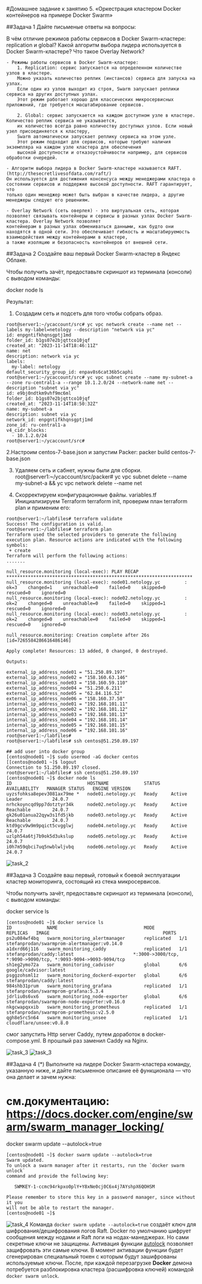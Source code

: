 #Домашнее задание к занятию 5. «Оркестрация кластером Docker контейнеров на примере Docker Swarm»

##Задача 1
Дайте письменые ответы на вопросы:

В чём отличие режимов работы сервисов в Docker Swarm-кластере: replication и global?
Какой алгоритм выбора лидера используется в Docker Swarm-кластере?
Что такое Overlay Network?

```console
- Режимы работы сервисов в Docker Swarm-кластере:
    1. Replication: сервис запускается на определенном количестве узлов в кластере.
	Можно указать количество реплик (инстансов) сервиса для запуска на узлах. 
	Если один из узлов выходит из строя, Swarm запускает реплики сервиса на других доступных узлах.
	Этот режим работает хорошо для классических микросервисных приложений, где требуется масштабирование сервисов.
	
    2. Global: сервис запускается на каждом доступном узле в кластере. Количество реплик сервиса не указывается,
	их количество всегда равно количеству доступных узлов. Если новый узел присоединяется к кластеру, 
	Swarm автоматически запускает реплику сервиса на этом узле.
	Этот режим подходит для сервисов, которые требуют наличия экземпляра на каждом узле кластера для обеспечения
	высокой доступности и отказоустойчивости например, для сервисов обработки очередей.
	
- Алгоритм выбора лидера в Docker Swarm-кластере называется RAFT. 
(http://thesecretlivesofdata.com/raft/) 
Он используется для достижения консенсуса между менеджерами кластера о состоянии сервисов и поддержке высокой доступности. RAFT гарантирует, что 
только один менеджер может быть выбран в качестве лидера, а другие менеджеры следуют его решениям.

- Overlay Network (сеть оверлея) - это виртуальная сеть, которая позволяет связывать контейнеры и сервисы в разных узлах Docker Swarm-кластера. Overlay Network позволяет 
контейнерам в разных узлах обмениваться данными, как будто они находятся в одной сети. Это обеспечивает гибкость и масштабируемость взаимодействия между контейнерами в кластере, 
а также изоляцию и безопасность контейнеров от внешней сети.

```

##Задача 2
Создайте ваш первый Docker Swarm-кластер в Яндекс Облаке.

Чтобы получить зачёт, предоставьте скриншот из терминала (консоли) с выводом команды:

docker node ls

Результат:

1. Создадим сеть и подсеть для того чтобы собрать образ.
```console
root@server1:~/ycaccount/src# yc vpc network create --name net --labels my-label=netology --description "network via yc"
id: enpgntifkhqnsgptj1md
folder_id: b1gs07e2bjqttco10jqf
created_at: "2023-11-14T18:46:11Z"
name: net
description: network via yc
labels:
  my-label: netology
default_security_group_id: enpav8s6cat36b5caphi
root@server1:~/ycaccount/src# yc vpc subnet create --name my-subnet-a --zone ru-central1-a --range 10.1.2.0/24 --network-name net --description "subnet via yc"
id: e9bj0ndtkm9vhf9mc6ml
folder_id: b1gs07e2bjqttco10jqf
created_at: "2023-11-14T18:50:32Z"
name: my-subnet-a
description: subnet via yc
network_id: enpgntifkhqnsgptj1md
zone_id: ru-central1-a
v4_cidr_blocks:
  - 10.1.2.0/24
root@server1:~/ycaccount/src#

```
2.Настроим centos-7-base.json и запустим Packer:
packer build centos-7-base.json

3. Удаляем сеть и сабнет, нужны были для сборки.
root@server1:~/ycaccount/src/packer# yc vpc subnet delete --name my-subnet-a && yc vpc network delete --name net

4. Скорректируем конфигурационные файлы. variables.tf
 Инициализируем Terraform terraform init, проверим план terraform plan и применим его:
 
 ```console
 root@server1:~/labfiles# terraform validate
Success! The configuration is valid.
 root@server1:~/labfiles# terraform plan
Terraform used the selected providers to generate the following execution plan. Resource actions are indicated with the following symbols:
  + create
Terraform will perform the following actions:
.......

null_resource.monitoring (local-exec): PLAY RECAP *********************************************************************
null_resource.monitoring (local-exec): node01.netology.yc         : ok=3    changed=1    unreachable=0    failed=0    skipped=0    rescued=0    ignored=0
null_resource.monitoring (local-exec): node02.netology.yc         : ok=2    changed=0    unreachable=0    failed=0    skipped=1    rescued=0    ignored=0
null_resource.monitoring (local-exec): node03.netology.yc         : ok=2    changed=0    unreachable=0    failed=0    skipped=1    rescued=0    ignored=0

null_resource.monitoring: Creation complete after 26s [id=7265584286616486146]

Apply complete! Resources: 13 added, 0 changed, 0 destroyed.

Outputs:

external_ip_address_node01 = "51.250.89.197"
external_ip_address_node02 = "158.160.63.146"
external_ip_address_node03 = "158.160.59.110"
external_ip_address_node04 = "51.250.6.211"
external_ip_address_node05 = "62.84.116.52"
external_ip_address_node06 = "158.160.37.58"
internal_ip_address_node01 = "192.168.101.11"
internal_ip_address_node02 = "192.168.101.12"
internal_ip_address_node03 = "192.168.101.13"
internal_ip_address_node04 = "192.168.101.14"
internal_ip_address_node05 = "192.168.101.15"
internal_ip_address_node06 = "192.168.101.16"
root@server1:~/labfiles#
root@server1:~/labfiles# ssh centos@51.250.89.197

## add user into docker group
[centos@node01 ~]$ sudo usermod -aG docker centos
[[centos@node01 ~]$ logout
Connection to 51.250.89.197 closed.
root@server1:~/labfiles# ssh centos@51.250.89.197
[centos@node01 ~]$ docker node ls
ID                            HOSTNAME             STATUS    AVAILABILITY   MANAGER STATUS   ENGINE VERSION
uyzsfohksa8epev3081ax79me *   node01.netology.yc   Ready     Active         Leader           24.0.7
nrhckoyncqd9pp7dotztyr34k     node02.netology.yc   Ready     Active         Reachable        24.0.7
gk26u01anua22qyw3s1fd5jkb     node03.netology.yc   Ready     Active         Reachable        24.0.7
ktd9gcv9w9m9pqict5cvgglwj     node04.netology.yc   Ready     Active                          24.0.7
uzlph54a6tj7b9ok5d3ukslup     node05.netology.yc   Ready     Active                          24.0.7
i0h7m59qbci7uq5nwblwljvbq     node06.netology.yc   Ready     Active                          24.0.7
```


![task_2](img/task2.png)

##Задача 3
Создайте ваш первый, готовый к боевой эксплуатации кластер мониторинга, состоящий из стека микросервисов.

Чтобы получить зачёт, предоставьте скриншот из терминала (консоли), с выводом команды:

docker service ls

 ```console
[centos@node01 ~]$ docker service ls
ID             NAME                                MODE         REPLICAS   IMAGE                                          PORTS
ps2u084wf4bq   swarm_monitoring_alertmanager       replicated   1/1        stefanprodan/swarmprom-alertmanager:v0.14.0
a1dxrd66j116   swarm_monitoring_caddy              replicated   1/1        stefanprodan/caddy:latest                      *:3000->3000/tcp, *:9090->9090/tcp, *:9093-9094->9093-9094/tcp
sh1eg2ymo72a   swarm_monitoring_cadvisor           global       6/6        google/cadvisor:latest
psggzohsml1z   swarm_monitoring_dockerd-exporter   global       6/6        stefanprodan/caddy:latest
984shb31prum   swarm_monitoring_grafana            replicated   1/1        stefanprodan/swarmprom-grafana:5.3.4
jdrliu0s6vx6   swarm_monitoring_node-exporter      global       6/6        stefanprodan/swarmprom-node-exporter:v0.16.0
nkgcwapqxxib   swarm_monitoring_prometheus         replicated   1/1        stefanprodan/swarmprom-prometheus:v2.5.0
qgh8e5rc5n64   swarm_monitoring_unsee              replicated   1/1        cloudflare/unsee:v0.8.0
```
смог запустить Http server Caddy, путем доработок в docker-compose.yml. В прошлый раз заменил Caddy на Nginx.

![task_3](img/task3_1.png)
![task_3](img/task3_2.png)

##Задача 4 (*)
Выполните на лидере Docker Swarm-кластера команду, указанную ниже, и дайте письменное описание её функционала — что она делает и зачем нужна:
# см.документацию: https://docs.docker.com/engine/swarm/swarm_manager_locking/
docker swarm update --autolock=true

 ```console
[centos@node01 ~]$ docker swarm update --autolock=true
Swarm updated.
To unlock a swarm manager after it restarts, run the `docker swarm unlock`
command and provide the following key:

    SWMKEY-1-ccmc94rkpxo0plY+Y8xNe0cj0C6x4j7AYshpX6QOHSM

Please remember to store this key in a password manager, since without it you
will not be able to restart the manager.
[centos@node01 ~]$
```
![task_4](img/task4.png)
Команда `docker swarm update --autolock=true` создаёт ключ для шифрования/дешифрования логов Raft.
Docker по умолчанию шифрует сообщения между нодами и Raft логи на нодах-манеджерах.
Но сами секретные ключи не защищены.
Активация функции [autolock](https://docs.docker.com/engine/swarm/swarm_manager_locking) позволяет защифровать эти самые ключи.
В момент активации функции будет сгенерирован специальный токен с которым будут зашифрованы используемые ключи.
После, при каждой перезагрузке **Docker** демона потребуется разблокировка кластера (расшифровка ключей) командой `docker swarm unlock`.